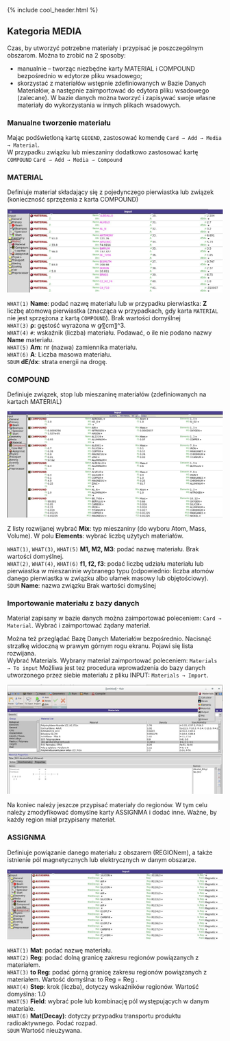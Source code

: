{% include cool_header.html %}

## Kategoria **MEDIA**

Czas, by utworzyć potrzebne materiały i przypisać je poszczególnym obszarom.
Można to zrobić na 2 sposoby:
- manualnie – tworząc niezbędne karty MATERIAL i COMPOUND bezpośrednio w edytorze pliku wsadowego;
- skorzystać z materiałów wstępnie zdefiniowanych w Bazie Danych Materiałów, a następnie zaimportować do edytora pliku wsadowego (zalecane). W bazie danych można tworzyć i zapisywać swoje własne materiały do wykorzystania w innych plikach wsadowych.

### Manualne tworzenie materiału

Mając podświetloną kartę `GEOEND`, zastosować komendę
`Card → Add → Media → Material`. <br>
W przypadku związku lub mieszaniny dodatkowo zastosować kartę `COMPOUND`
`Card → Add → Media → Compound`

### **MATERIAL** 
Definiuje materiał składający się z pojedynczego pierwiastka lub związek (konieczność sprzężenia z karta COMPOUND)

[!["Material"](Images/Material.jpg)](Images/Material.jpg)

`WHAT(1)` **Name**: podać nazwę materiału lub w przypadku pierwiastka: **Z** liczbę atomową pierwiastka (znacząca w przypadkach, gdy karta `MATERIAL` nie jest sprzężona z kartą `COMPOUND`).
Brak wartości domyślnej
<br> 
`WHAT(3)` **ρ**: gęstość wyrażona w g⁄〖cm〗^3. <br>
`WHAT(4)` `#`: wskaźnik (liczba) materiału. Podawać, o ile nie podano nazwy **Name** materiału. <br>
`WHAT(5)` **Am**: nr (nazwa) zamiennika materiału. <br>
`WHAT(6)` **A**: Liczba masowa materiału.<br>
`SDUM` **dE/dx**: strata energii na drogę.


### **COMPOUND** 
Definiuje związek, stop lub mieszaninę materiałów (zdefiniowanych na kartach MATERIAL)

[!["Material"](Images/Compound.jpg)](Images/Compound.jpg)

Z listy rozwijanej wybrać **Mix**: typ mieszaniny (do wyboru Atom, Mass, Volume). W polu **Elements**: wybrać liczbę użytych materiałów.

`WHAT(1)`, `WHAT(3)`, `WHAT(5)` **M1, M2, M3**: podać nazwę materiału.
Brak wartości domyślnej. <br>
`WHAT(2)`, `WHAT(4)`, `WHAT(6)` **f1, f2, f3**: podać liczbę udziału materiału lub pierwiastka w mieszaninie wybranego typu (odpowiednio: liczba atomów danego pierwiastka w związku albo ułamek masowy lub objętościowy). <br> 
`SDUM` **Name**: nazwa związku
Brak wartości domyślnej

### **Importowanie materiału z bazy danych**

Materiał zapisany w bazie danych można zaimportować poleceniem: `Card → Material`.
Wybrać i zaimportować żądany materiał. 

Można też przeglądać Bazę Danych Materiałów bezpośrednio. Nacisnąć strzałkę widoczną w prawym górnym rogu ekranu. Pojawi się lista rozwijana.<br>
Wybrać Materials. Wybrany materiał zaimportować poleceniem: `Materials → To input`
Możliwa jest tez procedura wprowadzenia do bazy danych
utworzonego przez siebie materiału z pliku INPUT: `Materials → Import`.

[!["Material"](Images/Materials_eth.jpg)](Images/Materials_eth.jpg)

Na koniec należy jeszcze przypisać materiały do regionów. W tym celu należy zmodyfikować domyślne karty ASSIGNMA i dodać inne. Ważne, by każdy region miał przypisany materiał.

### **ASSIGNMA**  
Definiuje powiązanie danego materiału z obszarem (REGIONem), a także istnienie pól magnetycznych lub elektrycznych w danym obszarze.

[!["Assignma"](Images/Assignma.jpg)](Images/Assignma.jpg)

`WHAT(1)` **Mat**: podać nazwę materiału. <br>
`WHAT(2)` **Reg**: podać dolną granicę zakresu regionów powiązanych z materiałem. <BR>
`WHAT(3)` **to Reg**: podać górną granicę zakresu regionów powiązanych z materiałem. Wartość domyślna: to Reg = Reg . <br>
`WHAT(4)` **Step**: krok (liczba), dotyczy wskaźników regionów. Wartość domyślna: 1.0 <br>
`WHAT(5)` **Field**: wybrać pole lub kombinację pól występujących w danym materiale. <br>
`WHAT(6)` **Mat(Decay)**: dotyczy przypadku transportu produktu radioaktywnego. Podać rozpad. <br>
`SDUM` Wartość nieużywana.
